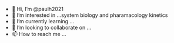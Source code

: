 - 👋 Hi, I’m @paulh2021
- 👀 I’m interested in ...system biology and pharamacology kinetics
- 🌱 I’m currently learning ...
- 💞️ I’m looking to collaborate on ...
- 📫 How to reach me ...

<!---
paulh2021/paulh2021 is a ✨ special ✨ repository because its `README.md` (this file) appears on your GitHub profile.
You can click the Preview link to take a look at your changes.
--->
